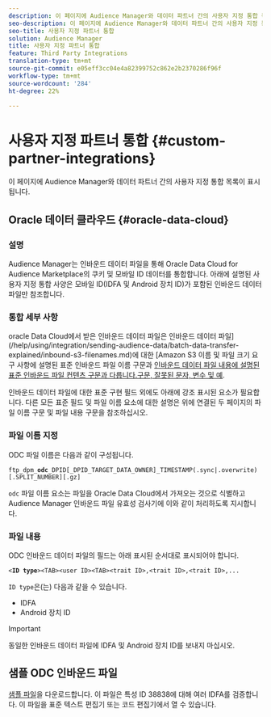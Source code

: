 ```yaml
---
description: 이 페이지에 Audience Manager와 데이터 파트너 간의 사용자 지정 통합 목록이 표시됩니다.
seo-description: 이 페이지에 Audience Manager와 데이터 파트너 간의 사용자 지정 통합 목록이 표시됩니다.
seo-title: 사용자 지정 파트너 통합
solution: Audience Manager
title: 사용자 지정 파트너 통합
feature: Third Party Integrations
translation-type: tm+mt
source-git-commit: e05eff3cc04e4a82399752c862e2b2370286f96f
workflow-type: tm+mt
source-wordcount: '284'
ht-degree: 22%

---
```



# 사용자 지정 파트너 통합 {#custom-partner-integrations}

이 페이지에 Audience Manager와 데이터 파트너 간의 사용자 지정 통합 목록이 표시됩니다.

## Oracle 데이터 클라우드 {#oracle-data-cloud}

### 설명

Audience Manager는 인바운드 데이터 파일을 통해 Oracle Data Cloud for Audience Marketplace의 쿠키 및 모바일 ID 데이터를 통합합니다. 아래에 설명된 사용자 지정 통합 사양은 모바일 ID(IDFA 및 Android 장치 ID)가 포함된 인바운드 데이터 파일만 참조합니다.

### 통합 세부 사항

oracle Data Cloud에서 받은 인바운드 데이터 파일은 인바운드 데이터 파일](/help/using/integration/sending-audience-data/batch-data-transfer-explained/inbound-s3-filenames.md)에 대한 [Amazon S3 이름 및 파일 크기 요구 사항에 설명된 표준 인바운드 파일 이름 구문과 [인바운드 데이터 파일 내용에 설명된 표준 인바운드 파일 컨텐츠 구문과 다릅니다.구문, 잘못된 문자, 변수 및 예](/help/using/integration/sending-audience-data/batch-data-transfer-explained/inbound-file-contents.md).

인바운드 데이터 파일에 대한 표준 구현 필드 외에도 아래에 강조 표시된 요소가 필요합니다. 다른 모든 표준 필드 및 파일 이름 요소에 대한 설명은 위에 연결된 두 페이지의 파일 이름 구문 및 파일 내용 구문을 참조하십시오.

### 파일 이름 지정

ODC 파일 이름은 다음과 같이 구성됩니다.

`ftp_dpm_`**`odc`**`_DPID[_DPID_TARGET_DATA_OWNER]_TIMESTAMP(.sync|.overwrite)[.SPLIT_NUMBER][.gz]`

`odc` 파일 이름 요소는 파일을 Oracle Data Cloud에서 가져오는 것으로 식별하고 Audience Manager 인바운드 파일 유효성 검사기에 이와 같이 처리하도록 지시합니다.

### 파일 내용

ODC 인바운드 데이터 파일의 필드는 아래 표시된 순서대로 표시되어야 합니다.

`<`**`ID type`**`><TAB><user ID><TAB><trait ID>,<trait ID>,<trait ID>,...`

`ID type`은(는) 다음과 같을 수 있습니다.

* IDFA
* Android 장치 ID

>[!IMPORTANT]
>
>동일한 인바운드 데이터 파일에 IDFA 및 Android 장치 ID를 보내지 마십시오.

## 샘플 ODC 인바운드 파일

[샘플 파일](/help/using/integration/assets/ftp_dpm_odc_12345_1556223815.sync)을 다운로드합니다. 이 파일은 특성 ID 38838에 대해 여러 IDFA를 검증합니다. 이 파일을 표준 텍스트 편집기 또는 코드 편집기에서 열 수 있습니다.